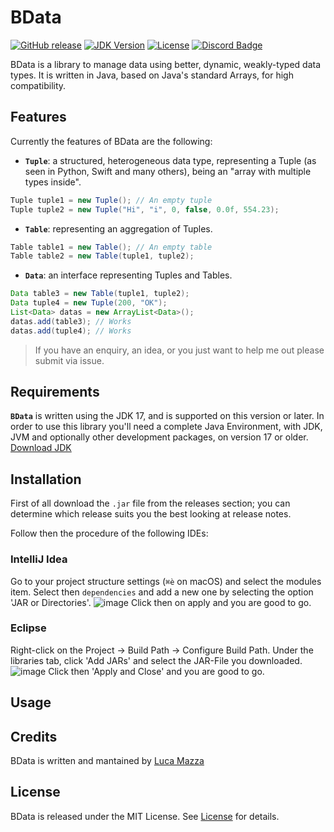 # BData
[![GitHub release](https://img.shields.io/github/v/release/lucamazzza/BData?color=green&label=latest%20release&sort=semver&style=for-the-badge)](https://github.com/lucamazzza/BData/releases/latest)
[![JDK Version](https://img.shields.io/badge/JDK-17-aa8664.svg?logo=oracle&style=for-the-badge)](https://www.oracle.com/java/technologies/downloads/#java17)
[![License](https://img.shields.io/badge/License-MIT-purple?style=for-the-badge)](LICENSE)
[![Discord Badge](https://img.shields.io/discord/1119987238202261664?color=5865F2&label=&logo=discord&logoColor=white&style=for-the-badge)](https://discord.gg/B3yXwmHb2V)

BData is a library to manage data using better, dynamic, weakly-typed data types.
It is written in Java, based on Java's standard Arrays, for high compatibility.

## Features
Currently the features of BData are the following:
* **`Tuple`**: a structured, heterogeneous data type, representing a Tuple (as seen in Python, Swift and many others), being an "array with multiple types inside".
``` java
Tuple tuple1 = new Tuple(); // An empty tuple
Tuple tuple2 = new Tuple("Hi", "i", 0, false, 0.0f, 554.23);
```

* **`Table`**: representing an aggregation of Tuples.
``` java
Table table1 = new Table(); // An empty table
Table table2 = new Table(tuple1, tuple2);
```

* **`Data`**: an interface representing Tuples and Tables.
``` java
Data table3 = new Table(tuple1, tuple2);
Data tuple4 = new Tuple(200, "OK");
List<Data> datas = new ArrayList<Data>();
datas.add(table3); // Works
datas.add(tuple4); // Works
```

> If you have an enquiry, an idea, or you just want to help me out please submit via issue. 

## Requirements
**`BData`** is written using the JDK 17, and is supported on this version or later. In order to use this library you'll need a complete Java Environment, with JDK, JVM and optionally other development packages, on version 17 or older. 
[Download JDK](https://www.oracle.com/java/technologies/downloads/#java17)

## Installation
First of all download the `.jar` file from the releases section; you can determine which release suits you the best looking at release notes.

Follow then the procedure of the following IDEs:

### IntelliJ Idea
Go to your project structure settings (`⌘è` on macOS) and select the modules item.
Select then `dependencies` and add a new one by selecting the option 'JAR or Directories'.
![image](https://github.com/lucamazzza/BData/assets/36283355/a5d1a809-0605-4a88-bafc-dff2379c8741)
Click then on apply and you are good to go.

### Eclipse
Right-click on the Project → Build Path → Configure Build Path.
Under the libraries tab, click 'Add JARs' and select the JAR-File you downloaded.
![image](https://github.com/lucamazzza/BData/assets/36283355/af31d242-3cc0-42ef-9775-fb5700cf14ba)
Click then 'Apply and Close' and you are good to go.

## Usage


## Credits
BData is written and mantained by [Luca Mazza](https://mazluc.ch)

## License
BData is released under the MIT License.
See [License](LICENSE) for details.
